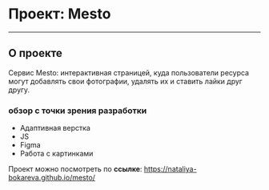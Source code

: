 # Проект: Mesto
------

## О проекте

Сервис Mesto: интерактивная страницей, куда пользователи ресурса могут добавлять свои фотографии, удалять их и ставить лайки друг другу.

### обзор с точки зрения разработки

* Адаптивная верстка
* JS
* Figma
* Работа с картинками

Проект можно посмотреть по **ссылке**: https://nataliya-bokareva.github.io/mesto/